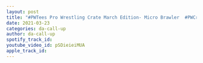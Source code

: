 ```yaml
---
layout: post
title: "#PWTees Pro Wrestling Crate March Edition- Micro Brawler  #PWCrate"
date: 2021-03-23
categories: da-call-up
author: da-call-up
spotify_track_id: 
youtube_video_id: pSDieieiMUA
apple_track_id: 
---
```

